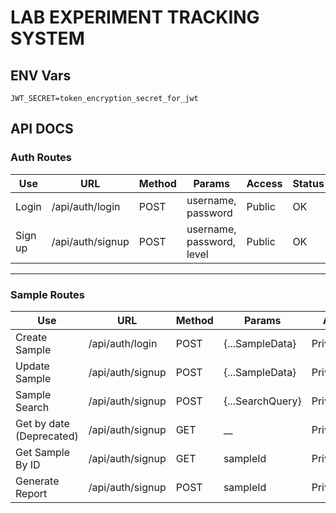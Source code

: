 # LAB EXPERIMENT TRACKING SYSTEM

## ENV Vars

```env
JWT_SECRET=token_encryption_secret_for_jwt
```

## API DOCS

### Auth Routes

| Use     | URL              | Method | Params                    | Access | Status |
| ------- | ---------------- | ------ | ------------------------- | ------ | ------ |
| Login   | /api/auth/login  | POST   | username, password        | Public | OK     |
| Sign up | /api/auth/signup | POST   | username, password, level | Public | OK     |

---

### Sample Routes

| Use                      | URL              | Method | Params           | Access       | Status |
| ------------------------ | ---------------- | ------ | ---------------- | ------------ | ------ |
| Create Sample            | /api/auth/login  | POST   | {...SampleData}  | Private/User | OK     |
| Update Sample            | /api/auth/signup | POST   | {...SampleData}  | Private/User | OK     |
| Sample Search            | /api/auth/signup | POST   | {...SearchQuery} | Private/User | OK     |
| Get by date (Deprecated) | /api/auth/signup | GET    | \_\_             | Private/User | OK     |
| Get Sample By ID         | /api/auth/signup | GET    | sampleId         | Private/User | OK     |
| Generate Report          | /api/auth/signup | POST   | sampleId         | Private/User | OK     |
